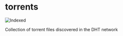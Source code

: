 torrents 
========
![Indexed](https://img.shields.io/badge/indexed-103469-blue)

Collection of torrent files discovered in the DHT network
